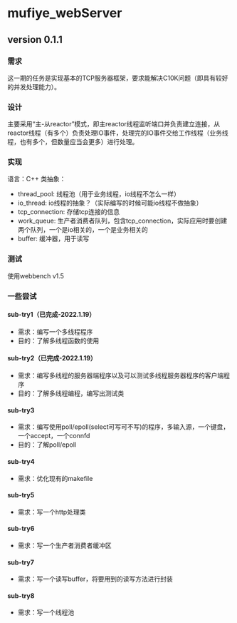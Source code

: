 # mufiye_webServer
## version 0.1.1
### 需求
这一期的任务是实现基本的TCP服务器框架，要求能解决C10K问题（即具有较好的并发处理能力）。
### 设计
主要采用“主-从reactor”模式，即主reactor线程监听端口并负责建立连接，从reactor线程（有多个）负责处理IO事件，处理完的IO事件交给工作线程（业务线程，也有多个，但数量应当会更多）进行处理。
### 实现
语言：C++
类抽象：
* thread_pool: 线程池（用于业务线程，io线程不怎么一样）
* io_thread: io线程的抽象？（实际编写的时候可能io线程不做抽象）
* tcp_connection: 存储tcp连接的信息
* work_queue: 生产者消费者队列，包含tcp_connection，实际应用时要创建两个队列，一个是io相关的，一个是业务相关的
* buffer: 缓冲器，用于读写
### 测试
使用webbench v1.5
### 一些尝试
#### sub-try1（已完成-2022.1.19）
* 需求：编写一个多线程程序
* 目的：了解多线程函数的使用
#### sub-try2（已完成-2022.1.19）
* 需求：编写多线程的服务器端程序以及可以测试多线程服务器程序的客户端程序
* 目的：了解多线程编程，编写出测试类
#### sub-try3
* 需求：编写使用poll/epoll(select可写可不写)的程序，多输入源，一个键盘，一个accept，一个connfd
* 目的：了解poll/epoll
#### sub-try4
* 需求：优化现有的makefile
#### sub-try5
* 需求：写一个http处理类
#### sub-try6
* 需求：写一个生产者消费者缓冲区
#### sub-try7
* 需求：写一个读写buffer，将要用到的读写方法进行封装
#### sub-try8
* 需求：写一个线程池